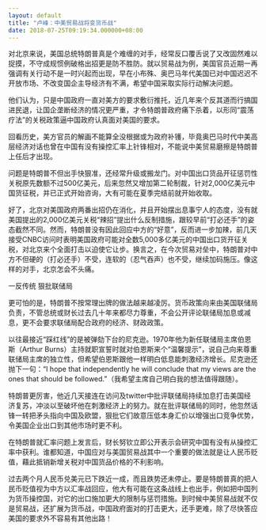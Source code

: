 ```yaml
---
layout: default
title: "卢峰：中美贸易战将变货币战"
date: 2018-07-25T09:19:34.000000+08:00
---
```


对北京来说，美国总统特朗普真是个难缠的对手，经常反口覆舌说了又改固然难以捉摸，不守成规惯例破格出招更是防不胜防。就以贸易战为例，美国官员近期一再强调有关行动不是一时兴起而出现，早在小布殊、奥巴马年代美国已对中国迟迟不开放市场、不改变国企主导经济有不满，希望中国采取实际行动解决问题。

他们认为，只是中国政府一直对美方的要求敷衍推托，近几年来个反其道而行搞国进民退，让国企垄断经济的情况更严重，才令特朗普政府痛下杀着，以形同“震荡疗法”的关税政策逼中国政府认真面对美国的要求。

回看历史，美方官员的解画不能算全没根据或为政府补镬，毕竟奥巴马时代中美高层经济对话也曾在中国有没有操控汇率上针锋相对，不能说中美贸易磨擦是特朗普上任后才出现。

问题是特朗普不但出手快狠准，还经常升级或搬龙门。对中国出口货品开征惩罚性关税原先数额不过500亿美元，后来忽然又增加第二轮制裁，针对2,000亿美元中国货征税，并已正式开始咨询，大有可能在夏季完结前就开始收取。

好了，北京对美国政府两番出招仍在消化，并且开始摆出息事宁人的态度，没有就美国提出的2,000亿美元关税“辣招”提出什么反制措施，跟较早前“打必还手”的姿态截然不同。然而，特朗普没有因此回应中方的“好意”，反而进一步加辣，前几天接受CNBC访问时表明美国政府可能对全数5,000多亿美元的中国出口货开征关税，对北京来个全面打击以迫使它让步。换言之，在今次贸易对垒中，特朗普对中方不但硬的（打必还手）不受，连软的（忍气吞声）也不受，继续加码施压。像这样的对手，北京怎会不头痛。

一反传统  狠批联储局

更可怕的是，特朗普不按常理出牌的做法越来越凌厉。货币政策向来由美国联储局负责，不管总统或财长过去几十年来都尽力尊重，不会公开评论联储局加息或减息，更不会要求联储局配合政府的经济、财政政策。

以往最接近“踩红线”的是被弹劾下台的尼克逊。1970年他为新任联储局主席伯恩斯（Arthur Burns）主持就职宣誓时就对伯恩斯来个“温馨提示”，说自己向来尊重联储局主席的独立性，但希望伯恩斯跟他一样明白低息能刺激经济增长。尼克逊还抛下一句：“I hope that independently he will conclude that my views are the ones that should be followed.”（我希望主席自己明白我的想法值得跟随）。

特朗普更厉害，他近几天接连在访问及twitter中批评联储局持续加息打击美国经济复苏，冲淡以至破坏他在刺激经济上的努力。就在批评联储局的同时，他忽然话锋一转把矛头指向中国及欧盟，狠批它们故意压低本身汇价以增强出口竞争优势，令美国企业出口到其他市场时更不利。

在特朗普就汇率问题上发言后，财长努钦立即公开表示会研究中国有没有从操控汇率中获利。谁都知道，中国应对与美国贸易战其中一个重要的做法就是让人民币贬值，藉此抵销新增关税对中国货品价格的不利影响。

过去两个月人民币兑美元已下跌近一成，而且跌势还未停止。要是特朗普真的把人民币贬值视为中方以汇率战回应，他大有可能在这条战线上也出手，例如把中国列为货币操控国，对它的出口施加更大的限制与惩罚措施。到时候中美贸易战就不仅是贸易战，还扩展为货币战，中国政府面对的打击更大，还手更难，除了尽快答应美国的要求外不容易有其他出路！

